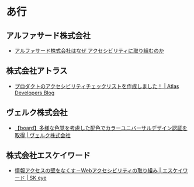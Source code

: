 # あ行

## アルファサード株式会社
- [アルファサード株式会社はなぜ アクセシビリティに取り組むのか](https://www.slideshare.net/junnama/ss-76084307)

## 株式会社アトラス
- [プロダクトのアクセシビリティチェックリストを作成しました！ | Atlas Developers Blog](https://devlog.atlas.jp/2021/05/13/3762)

## ヴェルク株式会社
- [【board】多様な色覚を考慮した配色でカラーユニバーサルデザイン認証を取得 | ヴェルク株式会社](https://velc.co.jp/news/board_color_universal_design)

## 株式会社エスケイワード
- [情報アクセスの壁をなくす－Webアクセシビリティの取り組み | エスケイワード | SK eye](https://sk-eye.info/approach/1644/)